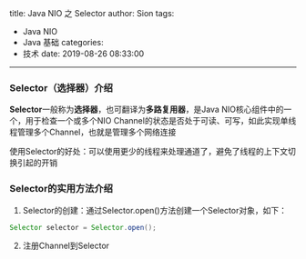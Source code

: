 title: Java NIO 之 Selector
author: Sion
tags:
  - Java NIO
  - Java 基础
categories:
  - 技术
date: 2019-08-26 08:33:00
---
### Selector（选择器）介绍

**Selector**一般称为**选择器**，也可翻译为**多路复用器**，是Java NIO核心组件中的一个，用于检查一个或多个NIO Channel的状态是否处于可读、可写，如此实现单线程管理多个Channel，也就是管理多个网络连接

使用Selector的好处：可以使用更少的线程来处理通道了，避免了线程的上下文切换引起的开销

<!-- more -->

### Selector的实用方法介绍

1. Selector的创建：通过Selector.open()方法创建一个Selector对象，如下：
```java
Selector selector = Selector.open();
```

2. 注册Channel到Selector